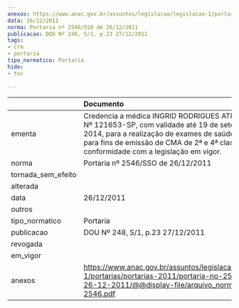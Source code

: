 ```yaml
---
anexos: https://www.anac.gov.br/assuntos/legislacao/legislacao-1/portarias/portarias-2011/portaria-no-2546-sso-de-26-12-2011/@@display-file/arquivo_norma/PA2011-2546.pdf
data: 26/12/2011
norma: Portaria nº 2546/SSO de 26/12/2011
publicacao: DOU Nº 248, S/1, p.23 27/12/2011
tags:
- crm
- portaria
tipo_normatico: Portaria
hide: 
- toc 
 
---
```


|                    | Documento                                                                                                                                                                                                                                       |
|:-------------------|:------------------------------------------------------------------------------------------------------------------------------------------------------------------------------------------------------------------------------------------------|
| ementa             | Credencia a médica INGRID RODRIGUES ATHAYDE, CRM Nº 121653-SP, com validade até 19 de setembro de 2014, para a realização de exames de saúde pericial para fins de emissão de CMA de 2ª e 4ª classe, em conformidade com a legislação em vigor. |
| norma              | Portaria nº 2546/SSO de 26/12/2011                                                                                                                                                                                                              |
| tornada_sem_efeito |                                                                                                                                                                                                                                                 |
| alterada           |                                                                                                                                                                                                                                                 |
| data               | 26/12/2011                                                                                                                                                                                                                                      |
| outros             |                                                                                                                                                                                                                                                 |
| tipo_normatico     | Portaria                                                                                                                                                                                                                                        |
| publicacao         | DOU Nº 248, S/1, p.23 27/12/2011                                                                                                                                                                                                                |
| revogada           |                                                                                                                                                                                                                                                 |
| em_vigor           |                                                                                                                                                                                                                                                 |
| anexos             | https://www.anac.gov.br/assuntos/legislacao/legislacao-1/portarias/portarias-2011/portaria-no-2546-sso-de-26-12-2011/@@display-file/arquivo_norma/PA2011-2546.pdf                                                                               |